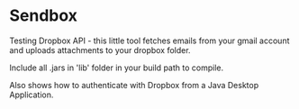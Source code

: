 Sendbox
=======

Testing Dropbox API - this little tool fetches emails from your gmail account and uploads attachments to your dropbox folder.

Include all .jars in 'lib' folder in your build path to compile.

Also shows how to authenticate with Dropbox from a Java Desktop Application.
